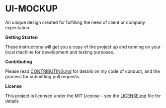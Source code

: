 # UI-MOCKUP
<p>An unique design created for fulfilling the need of client or company expectation.</p>

**Getting Started**
<p>These instructions will get you a copy of the project up and running on your local machine for development and testing purposes.</p>

**Contributing**
<p>Please read <a href="https://github.com/kousic17/UI-MOCKUP/master/CONTRIBUTING.md">CONTRIBUTING.md</a> for details on my code of conduct, and the process for submitting pull requests.</p>

**License**
<p>This project is licensed under the MIT License - see the <a href="https://github.com/kousic17/UI-MOCKUP/blob/master/LICENSE">LICENSE.md</a> file for details</p>
